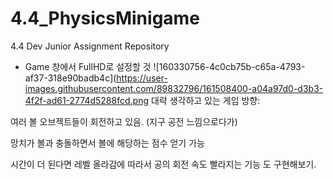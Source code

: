# 4.4_PhysicsMinigame
 4.4 Dev Junior Assignment Repository

 
* Game 창에서 FullHD로 설정할 것
![160330756-4c0cb75b-c65a-4793-af37-318e90badb4c](https://user-images.githubusercontent.com/89832796/161508400-a04a97d0-d3b3-4f2f-ad61-2774d5288fcd.png
대략 생각하고 있는 게임 방향:

여러 볼 오브젝트들이 회전하고 있음.  (지구 공전 느낌으로다가) 

망치가 볼과 충돌하면서 볼에 해당하는 점수 얻기 가능 

시간이 더 된다면 레벨 올라감에 따라서 공의 회전 속도 빨라지는 기능 도 구현해보기. 
